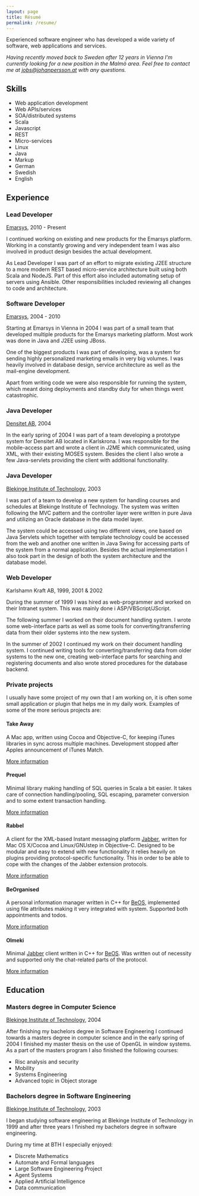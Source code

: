 ```yaml
---
layout: page
title: Résumé
permalink: /resume/
---
```


Experienced software engineer who has developed a wide variety of software, web applications and services.

*Having recently moved back to Sweden after 12 years in Vienna I'm currently looking for a new position in the Malmö area. Feel free to contact me at [jobs@johanpersson.at](mailto:jobs@johanpersson.at) with any questions.*

## Skills

* Web application development
* Web APIs/services
* SOA/distributed systems
* Scala
* Javascript
* REST
* Micro-services
* Linux
* Java
* Markup
* German
* Swedish
* English

## Experience

### Lead Developer

[Emarsys](http://www.emarsys.com), 2010 - Present

I continued working on existing and new products for the Emarsys platform. Working in a constantly growing and very independent team I was also involved in product design besides the actual development.

As Lead Developer I was part of an effort to migrate existing J2EE structure to a more modern REST based micro-service architecture built using both Scala and NodeJS. Part of this effort also included automating setup of servers using Ansible. Other responsibilities included reviewing all changes to code and architecture.

### Software Developer

[Emarsys](http://www.emarsys.com), 2004 - 2010

Starting at Emarsys in Vienna in 2004 I was part of a small team that developed multiple products for the Emarsys marketing platform. Most work was done in Java and J2EE using JBoss.

One of the biggest products I was part of developing, was a system for sending highly personalized marketing emails in very big volumes. I was heavily involved in database design, service architecture as well as the mail-engine development.

Apart from writing code we were also responsible for running the system, which meant doing deployments and standby duty for when things went catastrophic.

### Java Developer

[Densitet AB](http://www.densitet.com), 2004

In the early spring of 2004 I was part of a team developing a prototype system for Densitet AB located in Karlskrona. I was responsible for the mobile-access part and wrote a client in J2ME which communicated, using XML, with their existing MOSES system. Besides the client I also wrote a few Java-servlets providing the client with additional functionality.

### Java Developer

[Blekinge Institute of Technology](http://www.bth.se), 2003

I was part of a team to develop a new system for handling courses and schedules at Blekinge Institute of Technology. The system was written following the MVC pattern and the controller layer were written in pure Java and utilizing an Oracle database in the data model layer.

The system could be accessed using two different views, one based on Java Servlets which together with template technology could be accessed from the web and another one written in Java Swing for accessing parts of the system from a normal application. Besides the actual implementation I also took part in the design of both the system architecture and the database model.

### Web Developer

Karlshamn Kraft AB, 1999, 2001 & 2002

During the summer of 1999 I was hired as web-programmer and worked on their Intranet system. This was mainly done i ASP/VBScript/JScript.

The following summer I worked on their document handling system. I wrote some web-interface parts as well as some tools for converting/transferring data from their older systems into the new system.

In the summer of 2002 I continued my work on their document handling system. I continued writing tools for converting/transferring data from older systems to the new one, creating web-interface parts for searching and registering documents and also wrote stored procedures for the database backend.

### Private projects

I usually have some project of my own that I am working on, it is often some small application or plugin that helps me in my daily work. Examples of some of the more serious projects are:

#### Take Away

A Mac app, written using Cocoa and Objective-C, for keeping iTunes libraries in sync across multiple machines. Development stopped after Apples announcement of iTunes Match.

[More information](/software#takeaway)

#### Prequel

Minimal library making handling of SQL queries in Scala a bit easier. It takes care of connection handling/pooling, SQL escaping, parameter conversion and to some extent transaction handling.

[More information](http://github.com/jpersson/prequel)

#### Rabbel

A client for the XML-based Instant messaging platform [Jabber](http://www.jabber.org), written for Mac OS X/Cocoa and Linux/GNUstep in Objective-C. Designed to be modular and easy to extend with new functionality it relies heavily on plugins providing protocol-specific functionality. This in order to be able to cope with the changes of the Jabber extension protocols.

[More information](/software#rabbel)

#### BeOrganised

A personal information manager written in C++ for [BeOS](https://en.wikipedia.org/wiki/BeOS), implemented using file attributes making it very integrated with system. Supported both appointments and todos.

[More information](/software#beorganised)

#### Olmeki

Minimal [Jabber](http://www.jabber.org) client written in C++ for [BeOS](https://en.wikipedia.org/wiki/BeOS). Was written out of necessity and supported only the chat-related parts of the protocol.

[More information](/software#olmeki)

## Education

### Masters degree in Computer Science

[Blekinge Institute of Technology](http://www.bth.se), 2004

After finishing my bachelors degree in Software Engineering I continued towards a masters degree in computer science and in the early spring of 2004 I finished my master thesis on the use of OpenGL in window systems. As a part of the masters program I also finished the following courses:

* Risc analysis and security
* Mobility
* Systems Engineering
* Advanced topic in Object storage

### Bachelors degree in Software Engineering

[Blekinge Institute of Technology](http://www.bth.se), 2003

I began studying software engineering at Blekinge Institute of Technology in 1999 and after three years I finished my bachelors degree in software engineering.

During my time at BTH I especially enjoyed:

* Discrete Mathematics
* Automate and Formal languages
* Large Software Engineering Project
* Agent Systems
* Applied Artificial Intelligence
* Data communication

